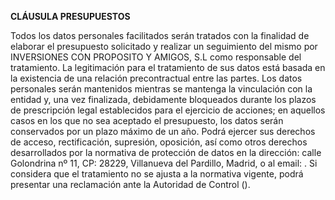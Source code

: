 **CLÁUSULA PRESUPUESTOS**

Todos los datos personales facilitados serán tratados con la finalidad de elaborar el presupuesto solicitado y realizar un seguimiento del mismo por INVERSIONES CON PROPOSITO Y AMIGOS, S.L como responsable del tratamiento. La legitimación para el tratamiento de sus datos está basada en la existencia de una relación precontractual entre las partes. Los datos personales serán mantenidos mientras se mantenga la vinculación con la entidad y, una vez finalizada, debidamente bloqueados durante los plazos de prescripción legal establecidos para el ejercicio de acciones; en aquellos casos en los que no sea aceptado el presupuesto, los datos serán conservados por un plazo máximo de un año.
Podrá ejercer sus derechos de acceso, rectificación, supresión, oposición, así como otros derechos desarrollados por la normativa de protección de datos en la dirección: calle Golondrina nº 11, CP: 28229, Villanueva del Pardillo, Madrid, o al email: . Si considera que el tratamiento no se ajusta a la normativa vigente, podrá presentar una reclamación ante la Autoridad de Control ().  
